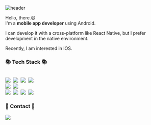
<!--
**devtoolsgg/devtoolsgg** is a ✨ _special_ ✨ repository because its `README.md` (this file) appears on your GitHub profile.

Here are some ideas to get you started:

- 🔭 I’m currently working on ...
- 🌱 I’m currently learning ...
- 👯 I’m looking to collaborate on ...
- 🤔 I’m looking for help with ...
- 💬 Ask me about ...
- 📫 How to reach me: ...
- 😄 Pronouns: ...
- ⚡ Fun fact: ...
-->


![header](https://capsule-render.vercel.app/api?type=waving&color=auto&height=300&section=header&text=GyuGwanLee&fontSize=90)


Hello, there.😄<br>
I'm a <b>mobile app developer</b> using Android.

I can develop it with a cross-platform like React Native, but I prefer development in the native environment.

Recently, I am interested in IOS.
 
 
<!--   <img src="https://img.shields.io/badge/쓰고자하는_텍스트-컬러코드?style=flat-square&logo=simpleicons에서_아이콘이름&logoColor=white"/></a>&nbsp  -->

<h3 align="left">📚 Tech Stack 📚</h3>
<p align="left">
  <br>
  <img src="https://img.shields.io/badge/Java-007396?style=flat-square&logo=Java&logoColor=white"/></a>&nbsp
  <img src="https://img.shields.io/badge/Kotlin-7F52FF?style=flat-square&logo=Kotlin&logoColor=white"/></a>&nbsp
  <img src="https://img.shields.io/badge/Python-3766AB?style=flat-square&logo=Python&logoColor=white"/></a>&nbsp 
  <img src="https://img.shields.io/badge/React%20Native-61DAFB?style=flat-square&logo=React&logoColor=black"/></a>&nbsp 
  <br>
  <img src="https://img.shields.io/badge/Flask-000000?style=flat-square&logo=Flask&logoColor=white"/></a>&nbsp
  <img src="https://img.shields.io/badge/Gunicorn-499848?style=flat-square&logo=Gunicorn&logoColor=white"/></a>&nbsp  
  <br>
  <img src="https://img.shields.io/badge/Mysql-E6B91E?style=flat-square&logo=MySql&logoColor=white"/></a>&nbsp 
  <img src="https://img.shields.io/badge/MariaDB-003545?style=flat-square&logo=MariaDB&logoColor=white"/></a>&nbsp 
  <img src="https://img.shields.io/badge/AWS-232F3E?style=flat-square&logo=AmazonAWS&logoColor=white"/></a>&nbsp 
  <img src="https://img.shields.io/badge/Amazon%20EC2-FF9900?style=flat-square&logo=AmazonEC2&logoColor=white"/></a>&nbsp 
</p>

<h3 align="left">🌈 Contact 🌈</h3>
<p align="left">
 
  <a href="mailto:lkk9193@gmail.com"><img src="https://img.shields.io/badge/Gmail-d14836?style=flat-square&logo=Gmail&logoColor=white&link=lkk9193@gmail.com"/></a>
</p>
